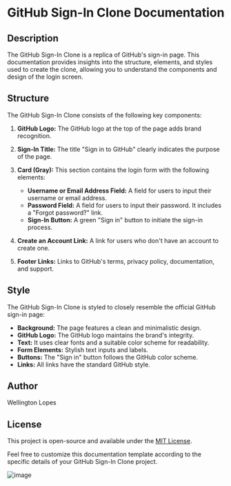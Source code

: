 # GitHub Sign-In Clone Documentation

## Description
The GitHub Sign-In Clone is a replica of GitHub's sign-in page. This documentation provides insights into the structure, elements, and styles used to create the clone, allowing you to understand the components and design of the login screen.

## Structure
The GitHub Sign-In Clone consists of the following key components:

1. **GitHub Logo:** The GitHub logo at the top of the page adds brand recognition.

2. **Sign-In Title:** The title "Sign in to GitHub" clearly indicates the purpose of the page.

3. **Card (Gray):** This section contains the login form with the following elements:
   - **Username or Email Address Field:** A field for users to input their username or email address.
   - **Password Field:** A field for users to input their password. It includes a "Forgot password?" link.
   - **Sign-In Button:** A green "Sign in" button to initiate the sign-in process.

4. **Create an Account Link:** A link for users who don't have an account to create one.

5. **Footer Links:** Links to GitHub's terms, privacy policy, documentation, and support.

## Style
The GitHub Sign-In Clone is styled to closely resemble the official GitHub sign-in page:

- **Background:** The page features a clean and minimalistic design.
- **GitHub Logo:** The GitHub logo maintains the brand's integrity.
- **Text:** It uses clear fonts and a suitable color scheme for readability.
- **Form Elements:** Stylish text inputs and labels.
- **Buttons:** The "Sign in" button follows the GitHub color scheme.
- **Links:** All links have the standard GitHub style.

## Author
Wellington Lopes

## License
This project is open-source and available under the [MIT License](LICENSE.md).

Feel free to customize this documentation template according to the specific details of your GitHub Sign-In Clone project.

![image](https://github.com/Wellington-lopes/GithubLogin/assets/67521652/6e6ba4d1-5351-46a3-98bf-3558c4bc3f00)
